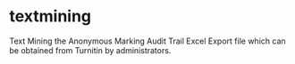 # textmining
Text Mining the Anonymous Marking Audit Trail Excel Export file which can be obtained from Turnitin by administrators.
